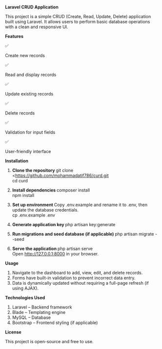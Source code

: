 <b> Laravel CRUD Application </b>

<p>
This project is a simple CRUD (Create, Read, Update, Delete) application built using Laravel. It allows users to perform basic database operations with a clean and responsive UI.
</p>

<b> Features </b>

✅ <p> Create new records </p>
✅ <p> Read and display records </p>
✅ <p> Update existing records </p>
✅ <p> Delete records </p>
✅ <p> Validation for input fields </p>
✅ <p> User-friendly interface </p>

<b> Installation </b>

1. <b> Clone the repository </b>
    git clone <https://github.com/mohammadatif786/curd.git 
    <br>
    cd curd

2. <b> Install dependencies </b>
    composer install <br>
    npm install

3. <b> Set up environment </b>
    Copy .env.example and rename it to .env, then update the database credentials. <br>
    cp .env.example .env

4. <b> Generate application key </b>
    php artisan key:generate

5. <b> Run migrations and seed database (if applicable) </b>
    php artisan migrate --seed

6. <b> Serve the application </b>
    php artisan serve <br>
    Open http://127.0.0.1:8000 in your browser.

<b> Usage </b>

1. Navigate to the dashboard to add, view, edit, and delete records.
2. Forms have built-in validation to prevent incorrect data entry.
3. Data is dynamically updated without requiring a full-page refresh (if using AJAX).

<b> Technologies Used </b>

1. Laravel – Backend framework
2. Blade – Templating engine
3. MySQL – Database
4. Bootstrap – Frontend styling (if applicable)

<b> License </b>

<p> This project is open-source and free to use. </p>